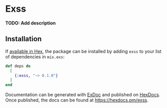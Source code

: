 # Exss

**TODO: Add description**

## Installation

If [available in Hex](https://hex.pm/docs/publish), the package can be installed
by adding `exss` to your list of dependencies in `mix.exs`:

```elixir
def deps do
  [
    {:exss, "~> 0.1.0"}
  ]
end
```

Documentation can be generated with [ExDoc](https://github.com/elixir-lang/ex_doc)
and published on [HexDocs](https://hexdocs.pm). Once published, the docs can
be found at <https://hexdocs.pm/exss>.

